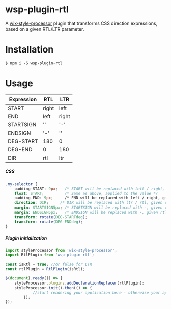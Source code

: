 # wsp-plugin-rtl
A [wix-style-processor](https://github.com/wix/wix-style-processor) plugin that transforms CSS direction expressions, based on a given RTL/LTR parameter.

# Installation
```shell
$ npm i -S wsp-plugin-rtl
```

# Usage

Expression | RTL | LTR
---- | ---------- | -----------
START | right | left
END | left | right
STARTSIGN | '' | '-'
ENDSIGN | '-' | ''
DEG-START | 180 | 0
DEG-END | 0 | 180
DIR | rtl | ltr


##### CSS
```css
.my-selector {
    padding-START: 9px;   /* START will be replaced with left / right, given rtl = false / true */
    float: START;         /* Same as above, applied to the value */
    padding-END: 9px;     /* END will be replaced with left / right, given rtl = true / false */
    direction: DIR;     /* DIR will be replaced with ltr / rtl, given rtl = false / true */
    margin: STARTSIGN5px; /* STARTSIGN will be replaced with -, given rtl = false, and will be removed for rtl = true */
    margin: ENDSIGN5px;   /* ENDSIGN will be replaced with -, given rtl = true, and will be removed for rtl = false */
    transform: rotate(DEG-STARTdeg);
    transform: rotate(DEG-ENDdeg);
}
```

##### Plugin initialization

```javascript
import styleProcessor from 'wix-style-processor';
import RtlPlugin from 'wsp-plugin-rtl';

const isRtl = true; //or false for LTR
const rtlPlugin = RtlPlugin(isRtl);

$(document).ready(() => {
    styleProcessor.plugins.addDeclarationReplacer(rtlPlugin);
    styleProcessor.init().then(() => {
            //start rendering your application here - otherwise your app will flicker
        });
});
```

